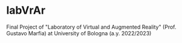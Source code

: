 # labVrAr
Final Project of "Laboratory of Virtual and Augmented Reality" (Prof. Gustavo Marfia) at University of Bologna (a.y. 2022/2023) 
